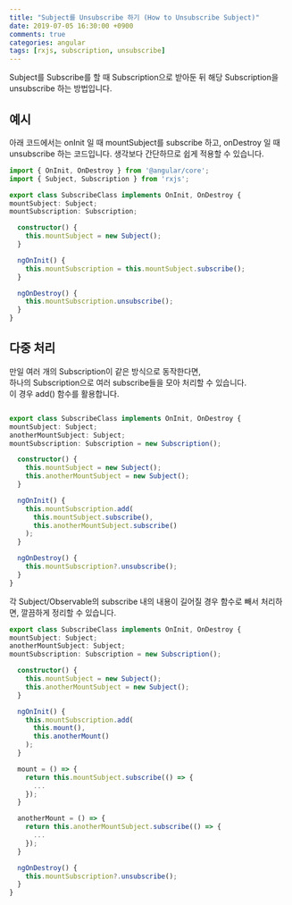 ```yaml
---
title: "Subject를 Unsubscribe 하기 (How to Unsubscribe Subject)"
date: 2019-07-05 16:30:00 +0900
comments: true
categories: angular
tags: [rxjs, subscription, unsubscribe]
---
```




Subject를 Subscribe를 할 때 Subscription으로 받아둔 뒤 해당 Subscription을 unsubscribe 하는 방법입니다.



## 예시
아래 코드에서는 onInit 일 때 mountSubject를 subscribe 하고, onDestroy 일 때 unsubscribe 하는 코드입니다. 생각보다 간단하므로 쉽게 적용할 수 있습니다.


```ts
import { OnInit, OnDestroy } from '@angular/core';
import { Subject, Subscription } from 'rxjs';

export class SubscribeClass implements OnInit, OnDestroy {
mountSubject: Subject;
mountSubscription: Subscription;

  constructor() {
    this.mountSubject = new Subject();
  }

  ngOnInit() {
    this.mountSubscription = this.mountSubject.subscribe();
  }

  ngOnDestroy() {
    this.mountSubscription.unsubscribe();
  }  
}

```

## 다중 처리

만일 여러 개의 Subscription이 같은 방식으로 동작한다면, <br>
하나의 Subscription으로 여러 subscribe들을 모아 처리할 수 있습니다.<br>
이 경우 add() 함수를 활용합니다. 

```ts

export class SubscribeClass implements OnInit, OnDestroy {
mountSubject: Subject;
anotherMountSubject: Subject;
mountSubscription: Subscription = new Subscription();

  constructor() {
    this.mountSubject = new Subject();
    this.anotherMountSubject = new Subject();
  }

  ngOnInit() {
    this.mountSubscription.add(
      this.mountSubject.subscribe(),
      this.anotherMountSubject.subscribe()
    );
  }

  ngOnDestroy() {
    this.mountSubscription?.unsubscribe();
  }
}
```

각 Subject/Observable의 subscribe 내의 내용이 길어질 경우 함수로 빼서 처리하면, 깔끔하게 정리할 수 있습니다.

```ts
export class SubscribeClass implements OnInit, OnDestroy {
mountSubject: Subject;
anotherMountSubject: Subject;
mountSubscription: Subscription = new Subscription();

  constructor() {
    this.mountSubject = new Subject();
    this.anotherMountSubject = new Subject();
  }

  ngOnInit() {
    this.mountSubscription.add(
      this.mount(),
      this.anotherMount()
    );
  }

  mount = () => {
    return this.mountSubject.subscribe(() => {
      ...
    });
  }

  anotherMount = () => {
    return this.anotherMountSubject.subscribe(() => {
      ...
    });
  }

  ngOnDestroy() {
    this.mountSubscription?.unsubscribe();
  }
}
```